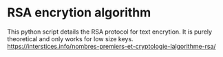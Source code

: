 # RSA encrytion algorithm

This python script details the RSA protocol for text encrytion. It is purely theoretical and only works for low size keys.
https://interstices.info/nombres-premiers-et-cryptologie-lalgorithme-rsa/
